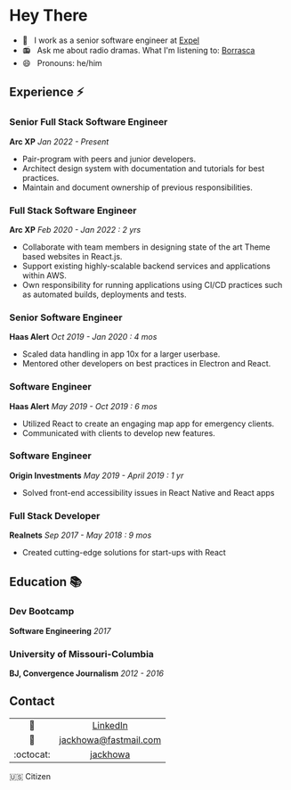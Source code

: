 # Hey There

- 📰 &nbsp; I work as a senior software engineer at [Expel](https://expel.com)
- 📻 &nbsp; Ask me about radio dramas. What I'm listening to: [Borrasca](https://qcodemedia.com/borrasca)
- 😄 &nbsp; Pronouns: he/him

## Experience :zap:

### Senior Full Stack Software Engineer
**Arc XP**
*Jan 2022 - Present*
* Pair-program with peers and junior developers. 
* Architect design system with documentation and tutorials for best practices. 
* Maintain and document ownership of previous responsibilities.

### Full Stack Software Engineer
**Arc XP**
*Feb 2020 - Jan 2022 : 2 yrs*
* Collaborate with team members in designing state of the art Theme based websites in React.js.
* Support existing highly-scalable backend services and applications within AWS.
* Own responsibility for running applications using CI/CD practices such as automated builds, deployments and tests.

### Senior Software Engineer
**Haas Alert**
*Oct 2019 - Jan 2020 : 4 mos*
* Scaled data handling in app 10x for a larger userbase.
* Mentored other developers on best practices in Electron and React.

### Software Engineer 
**Haas Alert** 
*May 2019 - Oct 2019 : 6 mos*
* Utilized React to create an engaging map app for emergency clients. 
* Communicated with clients to develop new features. 

### Software Engineer 
**Origin Investments**
*May 2019 - April 2019 : 1 yr*
* Solved front-end accessibility issues in React Native and React apps

### Full Stack Developer 
**Realnets** 
*Sep 2017 - May 2018 : 9 mos*
* Created cutting-edge solutions for start-ups with React

## Education :books:

### Dev Bootcamp
**Software Engineering**
*2017*

### University of Missouri-Columbia
**BJ, Convergence Journalism**
*2012 - 2016*

## Contact

| | |
|:----:|:---:|
|:link: | [LinkedIn](https://www.linkedin.com/in/jackhowa/)|
|:incoming_envelope: | [jackhowa@fastmail.com](mailto:jackhowa@fastmail)|
|:octocat: | [jackhowa](https://github.com/jackhowa/)|

:us: Citizen
